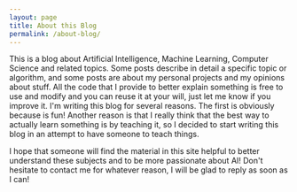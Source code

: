 ```yaml
---
layout: page
title: About this Blog
permalink: /about-blog/
---
```

This is a blog about Artificial Intelligence, Machine Learning, Computer Science and related topics.
Some posts describe in detail a specific topic or algorithm, and some posts are about my personal projects and my opinions about stuff. All the code that I provide to better explain something is free to use and modify and you can reuse it at your will, just let me know if you improve it.
I'm writing this blog for several reasons. The first is obviously because is fun! Another reason is that I really think that the best way to actually learn something is by teaching it, so I decided to start writing this blog in an attempt to have someone to teach things.

I hope that someone will find the material in this site helpful to better understand these subjects and to be more passionate about AI! Don't hesitate to contact me for whatever reason, I will be glad to reply as soon as I can!
